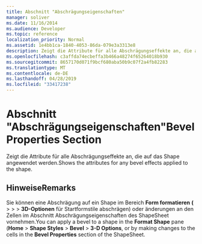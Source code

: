 ```yaml
---
title: Abschnitt "Abschrägungseigenschaften"
manager: soliver
ms.date: 11/16/2014
ms.audience: Developer
ms.topic: reference
localization_priority: Normal
ms.assetid: 1e4bb1ca-1840-4053-86da-079e3a3313e8
description: Zeigt die Attribute für alle Abschrägungseffekte an, die auf das Shape angewendet werden.
ms.openlocfilehash: c3affda74ecbeffa3b466a48274f65264018b930
ms.sourcegitcommit: 8657170d071f9bcf680aba50b9c07f2a4fb82283
ms.translationtype: MT
ms.contentlocale: de-DE
ms.lasthandoff: 04/28/2019
ms.locfileid: "33417238"
---
```

# <a name="bevel-properties-section"></a><span data-ttu-id="d24ce-103">Abschnitt "Abschrägungseigenschaften"</span><span class="sxs-lookup"><span data-stu-id="d24ce-103">Bevel Properties Section</span></span>

<span data-ttu-id="d24ce-104">Zeigt die Attribute für alle Abschrägungseffekte an, die auf das Shape angewendet werden.</span><span class="sxs-lookup"><span data-stu-id="d24ce-104">Shows the attributes for any bevel effects applied to the shape.</span></span> 
  
## <a name="remarks"></a><span data-ttu-id="d24ce-105">Hinweise</span><span class="sxs-lookup"><span data-stu-id="d24ce-105">Remarks</span></span>

<span data-ttu-id="d24ce-106">Sie können eine Abschrägung auf ein Shape im Bereich **Form formatieren** **(**  >    >    >  **3D-Optionen** für  Startformstile abschrägen) oder änderungen an den Zellen im Abschnitt Abschrägungseigenschaften des ShapeSheet vornehmen.</span><span class="sxs-lookup"><span data-stu-id="d24ce-106">You can apply a bevel to a shape in the **Format Shape** pane (**Home** > **Shape Styles** > **Bevel** > **3-D Options**, or by making changes to the cells in the **Bevel Properties** section of the ShapeSheet.</span></span> 
  

